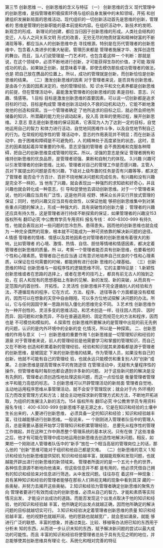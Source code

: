 第三节 创新思维
一、创新思维的含义与特征
（一） 创新思维的含义
现代管理中的创新思维，是指管理者积极探索环境与组织自身发展中的未知领域，开拓
和创建组织发展新局面的思维活动。现代组织的一切创新活动首先是思维的创新，管理者的
思维是管理的创新职能的基本前提和内容。在组织活动中，新技术的发明、新观念的形成、
新理论的创建，都应当归因于创新思维的形成。人类社会结构的变迁，人与人之间关系文明
形式的改善，无穷无尽的物质财富和精神财富的不断涌现等等，都应当从人的创新思维中去
寻找根源。特别是在历代管理者的创新思维中，包含着人类进步的重大秘密。管理历来都是
管理者施展才华、发挥创造性的舞台。而且，当人们说管理是一门艺术时，也包含着这样一
个判断：那就是说，在这个领域中，必须不断地进行创新，才可能获得生存的价值，才可能
取得成功的机会。如果缺乏创新，就意味着平庸，即使去模仿那些成功管理者的做法，也是
把自己放在赝品的位置上。所以，成功的管理就是创新，而创新恰恰是创新思维的结果。
（二）激发创新思维的因素
对于管理者来说，是否具有创新思维，是由各个方面的因素决定的，他的管理经验、知
识水平和文化素养都是创新思维的前提，但在管理活动中，最能激发管理者的创新思维的因
素是目标、意志、兴趣、情感等。
1.目标
目标是激发创新思维的首要因素，可以说一切创新都是追求目标的行动，目标是构成管
理者创新活动经久不衰的动机和动力，它能不断地激发他的创造和探索。当一个管理者确定
了他所追求的目标之后，就必然会把他所储备的知识、所潜藏的能力充分调动起来，投入高
效率的使用过程，展开创新思维。
2.意志
意志是创新思维的保证因素，它表现为人为了达到一定的目标，自觉地运用自己的智力
和体力进行活动，自觉地同困难作斗争，以及自觉地节制自己的行为。在常规的程序性的管
理活动中，意志的作用表现并不明显；而在创新活动中，由于困难和障碍是不可避免的，人
的精神处于高度紧张的状态，这时，意志的因素就起着异常重要的作用。意志坚强的管理者
会不畏困难和克服各种障碍，把自己的创新思维变成管理的现实。所以，坚强的意志是保证
管理者拥有和维持创新思维的优良品质，是管理者顽强、果断和自制力的体现。
3.兴趣
兴趣可以引发管理者的创新思维。比如，管理者对自己的管理工作是否感兴趣，主管人
员对下属提出的问题是否有兴趣，下级对上级布置的任务是否有兴趣等等，都决定了管理者
能否会千方百计、百折不挠地解决问题和完成任务。有兴趣和没有兴趣是完全不一样的，当
他有了兴趣，就会表现出一种强烈的求知欲和好奇心，并且兴趣也就会转化成一种意志，引
导和促使他去调动创新思维。对于一个管理者来说，他的兴趣应当具有广泛性，这是他开阔
视野、博采众长并实行开放式管理的保证；同时，他的兴趣又应当具有收敛性，以保证他能
够把创新思维集中到对某些重点问题的解决上，形成一种强大的、具有突破性的创新力量；
管理者的兴趣还应具有持久性，这是管理者进行持续不断探索的保证，如果管理者的兴趣没153
版权所有 翻印必究
中公教育学员专用资料 报名专线： 400-6300-999
有持久性，他就会表现出对一些问题的忽冷忽热、患得患失。因而他的创新思维也就会成为
一种完全偶然的现象，根本就不可能成为一种可资依靠的解决新问题的途径。
4.情感
管理者的情绪、情感以及其他因素也对管理者的创新思维有着很大的影响，比如管理者
的心境、激情、热情、自信、胆怯等情绪和情感因素，都决定着管理者创新思维的质量。所
以，考察一个管理者能否具有创新思维，也要看他的个性和心理素质。管理者自己也应当通
过有意识地培养自己优良的个性和心理素质，以保证在任何需要的时候，都能拥有进行创新
思维的心理基础。
（三）创新思维的特征
创新思维与一般程序性的逻辑思维不同，它的主要特征是：
1.新颖性
创新思维或者在思路的选择上，或者在思考的技巧上，都具有前无古人的独到之处，在
前人和现有的思想基础上有新的见解、新的发现、新的突破，从而具有一定范围内的首创性、
开拓性。
2.灵活性
创新思维并不完全遵循别人的经验和方法，不遵循现有的程序，它在方式、方法、程序、
途径等各个方面都是没有框框的，因而可以在想象的天空中自由翱翔，可以多方位地试探解
决问题的办法。所以，它与任何因固守某一思路并陷入僵化的思维完全不同。
3.艺术性
创新思维作为一种开创性的、灵活多变的思维活动，和艺术创造一样，往往因人而异、
因时而异、因问题和对象而异，不存在普遍适用的、固定而规范化的方法和程序，因而也是
不可模仿和模拟的。
4.探索性
创新思维所要解决的是管理中出现的前无先例的问题，认识的是内外环境中的全新的变
化情况，所以是一种探索。
二、创新思维的作用与意义
（一）创新思维的重要作用
1.创新思维是一切管理知识和经验的源泉
对于管理者来说，前人的管理经验是他需要学习和掌握的管理知识，而自己又在不断地
创造和积累着新的管理经验。经验和知识就其来源看都是源于管理者的创新思维，是被固定
下来的创新思维的结果。作为管理人员，如果没有自己的创新，他就不可能有自己的管理经
验，也就永远只能模仿和重复别人的“创新”成果。
2.创新思维是提高管理水平的有效途径
在管理活动中，无疑有大量程序性的操作，但管理者每时每刻也都会遇到许多新的问题。
对于这些新问题的解决是没有先例的，管理者必须创造性地处理这些问题，而这一点恰恰是
衡量管理者管理水平和能力高低的标志。
3.创新思维可以开辟管理活动的新局面
管理者自觉地、主动地运用程序思维从事管理活动，就不会安于管理现状；就会对于内
外环境的压力而改变管理方式和方法；就会主动地探求新的管理方式和方法，不断地开拓进
取，为组织的发展注入新的活力。154
版权所有 翻印必究
中公教育学员专用资料 报名专线： 400-6300-999
创新思维不是无源之水，它是在知识和经验的土壤中生长出来的，人要进行创新思维，
必须具备一定的知识和经验；知识和经验越丰富，往往越能够进行创新思维。一般说来，一
个刚刚进入管理者队伍中的管理人员，总是需要从基层开始学习管理知识和积累管理经验，
总要先从程序性的管理工作做起，并在这种工作中熟悉整个管理系统的基本状况。只有在做
了这些准备之后，他才有可能在管理中成功地运用创新思维去创造性地解决问题。相反，如
果把一个刚刚进人管理者队伍中的“新手”放在一个相当高层的管理岗位上的话，那么他的
“创新”思维可能对于组织和他自己都是灾难。
（二）创新思维的意义
1.知识和经验为创新思维提供契机
知识和经验越丰富，就越能观察和发现问题，也就越能开辟出进行创新思维的新领域来。
管理者所面对的是一个五光十色的世界，各种信息源源不断地向他涌来，但这些信息并不都
是有用的，他必须凭借自己拥有的知识和经验来对信息进行筛选，从中发现问题。往往存在
着这样一种现象：具有某种知识和经验的管理者能够在那些人们熟视无睹的现象中看到其深
藏的一些奥秘，并努力去揭开这些奥秘。
2.知识和经验为管理者确定创新思维的聚焦方向
管理者要进行有效而成功的创新思维，必须从自己的智力、才能和素质等实际情况出发，
才能设计出成功的道路。而能否发现这个出发点取决于他的知识和经验，他的知识和经验越
丰富，他所确定的出发点就越正确，因而他所确定的解决问题的目标就越切实可行。
3.知识和经验决定着管理者创新思维的质量
知识和经验越丰富，他的视野也就越开阔，他的思路也就越宽广，就会思如涌泉，就能
够进行广泛的联想、丰富的想象，并通过类比、比较、移植等办法把已知的东西用于分析未
知的东西，从而进一步认识未知的东西，赋予解决新问题的尝试以最大成功的可能性。而且
丰富的知识和经验将使管理者总处于具有先见之明的地位，并总能够使其创新思维具有理论
化、系统化和相对完善的特征